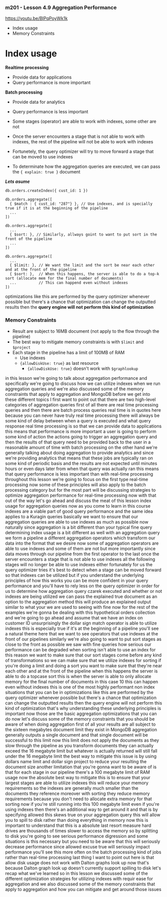 ### m201 - Lesson 4.9 Aggregation Performance

https://youtu.be/BlPqPoyWk1k

* Index usage
* Memory Constraints

# Index usage

**Realtime processing**

* Provide data for applications
* Query performance is more important

**Batch processing**

* Provide data for analytics
* Query performance is less important


* Some stages (operator) are able to work with indexes, some other are not
* Once the server encounters a stage that is not able to work with indexes, the rest of the pipeline will not be able to work with indexes
* Fortunetely, the query optimizer will try to move forward a stage that can be moved to use indexes
* To determinate how the aggregation queries are executed, we can pass the ` { explain: true } ` document

***Lets asume***

```
db.orders.createIndex({ cust_id: 1 })
```

```
db.orders.aggregate([
  { $match : { cust_id: "287"} }, // Use indexes, and is specially true if it is at the beginning of the pipeline
  ...
])
```

```
db.orders.aggregate([
  ...
  { $sort: }, // Similarly, allways goint to want to put sort in the front of the pipeline
  ...
])
```

```
db.orders.aggregate([
  ...
  { $limit: }, // We want the limit and the sort be near each other and at the front of the pipeline
  { $sort: },  // When this happens, the server is able to do a top-k sort (allocate mem for the final number of documents)
  ...          // This can happend even without indexes
])
```

optimizations like
this are performed by the query
optimizer whenever possible but there's
a chance that
optimization can change the outputted
results then the **query engine will not
perform this kind of optimization** 


### Memory Constraints

* Result are subject to 16MB document (not apply to the flow through the pipeline)
* The best way to mitigate memory constraints is with `$limit` and `$project`
* Each stage in the pipeline has a limit of 100MB of RAM
  - Use indexes
  - `{allowDiskUse: true}` as last resource
    * `{allowDiskUse: true}` doesn't work with `$graphlookup`



in this lesson we're going to talk about
aggregation performance and specifically
we're going to discuss how we can
utilize indexes when we run aggregation
queries and we're also discussed some of
the memory constraints that apply to
aggregation and MongoDB before we get
into these different topics I first want
to point out that there are two
high-level categories of aggregation
queries first of all there are real time
processing queries and then there are
batch process queries real time is in
quotes here because you can never have
truly real time processing there will
always be some kind of delay between
when a query is executed and what query
response real time processing is so that
we can provide data to applications
this means that performance is more
important a user is going to perform
some kind of action the actions going to
trigger an aggregation query and then
the results of that query need to be
provided back to the user in a
reasonable amount of time with batch
processing on the other hand we're
generally talking about doing
aggregation to provide analytics and
since we're providing analytics that
means that these jobs are typically ran
on some kind of periodic basis and the
results are not expected until minutes
hours or even days later from when that
query was actually ran this means that
query performance is less important than
with real-time processing throughout
this lesson we're going to focus on the
first type real-time processing now some
of these principles will also apply to
the batch processing category but for
the most part will be discussing
strategies to optimize aggregation
performance for real-time processing now
with that out of the way let's go ahead
and discuss the meat of this lesson
index usage for aggregation queries now
as you come to learn in this course
indexes are a viable part of good query
performance and the same idea applies to
a Kuragin queries basically we want to
ensure that our aggregation queries are
able to use indexes as much as possible
now naturally since aggregation is a bit
different than your typical fine query
determining index usage is a bit
different as well with an aggregation
query we form a pipeline a different
aggregation operators which transform
our data into the format that we desire
now some of
aggregation operators are able to use
indexes and some of them are not but
more importantly since data moves
through our pipeline from the first
operator to the last once the server
encounters a stage that is not able to
use indexes all the following stages
will no longer be able to use indexes
either fortunately for us the query
optimizer tries it's best to detect when
a stage can be moved forward so that
indexes can be utilized but if you
understand the underlying principles of
how this works you can be more confident
in your query performance and you'll
have to rely less on the query optimizer
in order for us to determine how
aggregation query czarek executed and
whether or not indexes are being
utilized we can pass the explained true
document as an option to the aggregation
method this will produce an explained
output similar to what your we are used
to seeing with fine now for the rest of
the examples we're gonna be dealing with
this hypothetical orders collection and
we're going to go ahead and assume that
we have an index on customer ID
unsurprisingly the dollar sign match
operator is able to utilize indexes this
is especially true if it's at the
beginning of a pipeline you'll see a
natural theme here that we want to see
operators that use indexes at the front
of our pipelines similarly we're also
going to want to put sort stages as
close to the front as possible we saw
with fine queries how serious our
performance can be degraded when sorting
isn't able to use an index for this
reason we want to make sure that our
sort stages come before any kind of
transformations so we can make sure that
we utilize indexes for sorting if you're
doing a limit and doing a sort you want
to make sure that they're near each
other and at the front of the pipeline
when this happens the server is able to
do a topcase sort this is when the
server is able to only allocate memory
for the final number of documents in
this case 10 this can happen even
without indexes this is one of the most
highly performant non index situations
that you can be in optimizations like
this are performed by the query
optimizer whenever possible but there's
a chance that
optimization can change the outputted
results then the query engine will not
perform this kind of optimization that's
why understanding these underlying
principles is important now those are
the basic aggregation optimizations that
you can do now let's discuss some of the
memory constraints that you should be
aware of when doing aggregation first of
all your results are all subject to the
sixteen megabytes document limit they
exist in MongoDB aggregation generally
outputs a single document and that
single document will be successful to
this limit now this limit does not apply
the documents as they slow through the
pipeline as you transform documents they
can actually exceed the 16 megabyte
limit but whatever is actually returned
will still fall under the 16 megabyte
limit the best way to mitigate this
issue is by using dollars name limit and
dollar sign project to reduce your
resulting the document size another
limitation that you're gonna want to be
aware of is that for each stage in our
pipeline there's a 100 megabyte limit of
RAM usage now the absolute best way to
mitigate this is to ensure that your
largest stages are able to utilize
indexes this will reduce your memory
requirements so the indexes are
generally much smaller than the
documents they reference moreover with
sorting they reduce memory requirements
because you don't need to allocate extra
memory for that sorting now if you're
still running into this 100 megabyte
limit even if you're using indexes then
there's an additional way to get around
it and that is by specifying allowed
this skews true on your aggregation
query this will allow you to spill to
disk rather than doing everything in
memory now this is important to
understand that this is a absolute last
resort measure hard drives are thousands
of times slower to access the memory so
by splitting to disk you're going to see
serious performance digression and some
situations is this necessary but you
need to be aware that this will
seriously decrease performance since
allowed excuse true will seriously
impact performance you'll see this more
often on the batch processing kind of
jobs rather than real-time processing
last thing I want to point out here is
that allow disk usage does not work with
Dalton graphs look up now that's because
Dalton graph look up doesn't currently
support spilling to disk let's recap
what we've learned so in this lesson we
discussed some of the different
optimization strategies for utilizing
indexes with requir ease for aggregation
and we also discussed some of the memory
constraints that apply to aggregation
and how you can mitigate and get around
those issues


